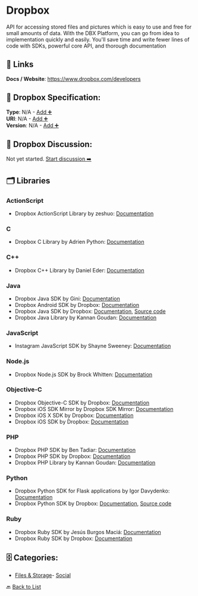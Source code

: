 # Dropbox

API for accessing stored files and pictures which is easy to use and free for small amounts of data. With the DBX Platform, you can go from idea to implementation quickly and easily. You'll save time and write fewer lines of code with SDKs, powerful core API, and thorough documentation

##  🔗 Links
**Docs / Website**: https://www.dropbox.com/developers

## 🧬 Dropbox Specification:
**Type**: N/A - [Add ➕](https://github.com/apis-list/apis-list/edit/main/apis/dropbox/dropbox.yaml)  
**URI**: N/A - [Add ➕](https://github.com/apis-list/apis-list/edit/main/apis/dropbox/dropbox.yaml)  
**Version**: N/A - [Add ➕](https://github.com/apis-list/apis-list/edit/main/apis/dropbox/dropbox.yaml)

## 💬 Dropbox Discussion:
Not yet started. [Start discussion ➡️](https://github.com/apis-list/apis-list/discussions/new)

## 🗂️ Libraries
### ActionScript
- Dropbox ActionScript Library by zeshuo: [Documentation](https://code.google.com/p/dropbox-as3/)
### C
- Dropbox C Library by Adrien Python: [Documentation](https://github.com/Dwii/Dropbox-C)
### C++
- Dropbox C++ Library by Daniel Eder: [Documentation](http://lycis.github.io/QtDropbox/)
### Java
- Dropbox Java SDK by Gini: [Documentation](https://github.com/gini/dropbox-java-sdk)
- Dropbox Android SDK by Dropbox: [Documentation](https://www.dropbox.com/developers/core/sdks/android)
- Dropbox Java SDK by Dropbox: [Documentation](https://www.dropbox.com/developers/documentation/java), [Source code](https://github.com/dropbox/dropbox-sdk-java)
-  Dropbox Java Library by Kannan Goudan: [Documentation](https://github.com/dropbox/dropbox-sdk-java)
### JavaScript
- Instagram JavaScript SDK by Shayne Sweeney: [Documentation](https://github.com/facebookarchive/instagram-javascript-sdk)
### Node.js
- Dropbox Node.js SDK by Brock Whitten: [Documentation](https://github.com/sintaxi/dbox)
### Objective-C
- Dropbox Objective-C SDK by Dropbox: [Documentation](https://github.com/dropbox/dropbox-sdk-obj-c)
- Dropbox iOS SDK Mirror by Dropbox SDK Mirror: [Documentation](https://github.com/dropbox-sdk-mirror/dropbox-sdk-ios)
- Dropbox iOS X SDK by Dropbox: [Documentation](https://www.dropbox.com/developers/core/sdks/osx)
- Dropbox iOS SDK by Dropbox: [Documentation](https://www.dropbox.com/developers/core/sdks/ios)
### PHP
- Dropbox PHP SDK by Ben Tadiar: [Documentation](https://github.com/BenExile/Dropbox)
- Dropbox PHP SDK by Dropbox: [Documentation](https://www.dropbox.com/developers/core/sdks/php)
- Dropbox PHP Library by Kannan Goudan: [Documentation](https://github.com/dropbox/dropbox-sdk-php)
### Python
- Dropbox Python SDK for Flask applications by Igor Davydenko: [Documentation](https://github.com/playpauseandstop/Flask-Dropbox)
- Dropbox Python SDK by Dropbox: [Documentation](https://www.dropbox.com/developers/core/sdks/python), [Source code](https://github.com/dropbox/dropbox-sdk-python)
### Ruby
- Dropbox Ruby SDK by Jesús Burgos Maciá: [Documentation](https://github.com/Jesus/dropbox_api)
- Dropbox Ruby SDK by Dropbox: [Documentation](https://www.dropbox.com/developers/core/sdks/ruby)


## 🗄️ Categories:
- [Files & Storage](https://github.com/apis-list/apis-list#files--storage-)- [Social](https://github.com/apis-list/apis-list#social-)

🔙  [Back to List](https://github.com/apis-list/apis-list)
